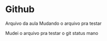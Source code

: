 # Github

Arquivo da aula
Mudando o arquivo pra testar

Mudei o arquivo pra testar o git status mano
